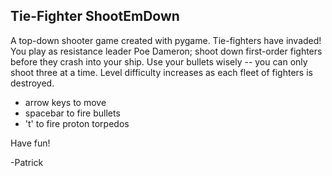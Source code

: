 ## Tie-Fighter ShootEmDown
 A top-down shooter game created with pygame.
 Tie-fighters have invaded! You play as resistance leader Poe Dameron; shoot down first-order fighters before they crash into your ship. Use your bullets wisely -- you can only shoot three at a time. Level difficulty increases as each fleet of fighters is destroyed.
 
 - arrow keys to move
 - spacebar to fire bullets
 - 't' to fire proton torpedos
 
 Have fun!
 
-Patrick
